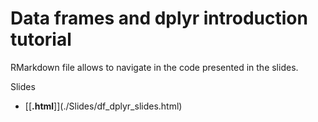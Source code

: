 # Data frames and dplyr introduction tutorial

RMarkdown file allows to navigate in the code presented in the slides.

Slides
  - \[[**.html**]](./Slides/df_dplyr_slides.html)
